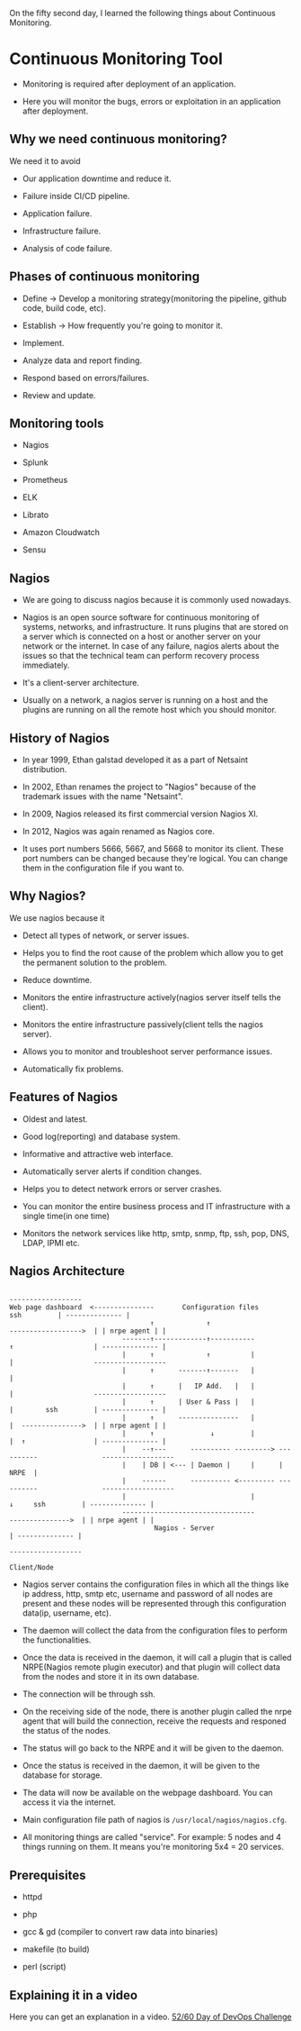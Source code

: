 On the fifty second day, I learned the following things about Continuous Monitoring.

# Continuous Monitoring Tool

- Monitoring is required after deployment of an application.

- Here you will monitor the bugs, errors or exploitation in an application after deployment.

## Why we need continuous monitoring?

We need it to avoid 

- Our application downtime and reduce it.

- Failure inside CI/CD pipeline.

- Application failure.

- Infrastructure failure.

- Analysis of code failure.

## Phases of continuous monitoring

- Define -> Develop a monitoring strategy(monitoring the pipeline, github code, build code, etc).

- Establish -> How frequently you're going to monitor it.

- Implement.

- Analyze data and report finding.

- Respond based on errors/failures.

- Review and update.

## Monitoring tools

- Nagios

- Splunk

- Prometheus

- ELK

- Librato

- Amazon Cloudwatch

- Sensu

## Nagios

- We are going to discuss nagios because it is commonly used nowadays.

- Nagios is an open source software for continuous monitoring of systems, networks, and infrastructure. It runs plugins that are stored on a server which is connected on a host or another server on your network or the internet. In case of any failure, nagios alerts about the issues so that the technical team can perform recovery process immediately.

- It's a client-server architecture.

- Usually on a network, a nagios server is running on a host and the plugins are running on all the remote host which you should monitor.

## History of Nagios

- In year 1999, Ethan galstad developed it as a part of Netsaint distribution.

- In 2002, Ethan renames the project to "Nagios" because of the trademark issues with the name "Netsaint".

- In 2009, Nagios released its first commercial version Nagios XI.

- In 2012, Nagios was again renamed as Nagios core.

- It uses port numbers 5666, 5667, and 5668 to monitor its client. These port numbers can be changed because they're logical. You can change them in the configuration file if you want to.

## Why Nagios?

We use nagios because it

- Detect all types of network, or server issues.

- Helps you to find the root cause of the problem which allow you to get the permanent solution to the problem.

- Reduce downtime.

- Monitors the entire infrastructure actively(nagios server itself tells the client).

- Monitors the entire infrastructure passively(client tells the nagios server).

- Allows you to monitor and troubleshoot server performance issues.

- Automatically fix problems.

## Features of Nagios

- Oldest and latest.

- Good log(reporting) and database system.

- Informative and attractive web interface.

- Automatically server alerts if condition changes.

- Helps you to detect network errors or server crashes.

- You can monitor the entire business process and IT infrastructure with a single time(in one time)

- Monitors the network services like http, smtp, snmp, ftp, ssh, pop, DNS, LDAP, IPMI etc.

## Nagios Architecture
                                                                                                 ------------------
    Web page dashboard  <---------------       Configuration files                   ssh         | -------------- |
                                       ↑             ↑                      ------------------>  | | nrpe agent | |
                                -------↑-------------↑-----------           ↑                    | -------------- |
                                |      ↑             ↑          |           |                    ------------------
                                |      ↑      -------↑-------   |           |
                                |      ↑      |   IP Add.   |   |           |                    ------------------
                                |      ↑      | User & Pass |   |           |        ssh         | -------------- |
                                |      ↑      ---------------   |           |  --------------->  | | nrpe agent | |
                                |      ↑              ↓         |           |  ↑                 | -------------- |
                                |    --↑---      ---------- ---------> ----------                ------------------
                                |    | DB | <--- | Daemon |     |      |  NRPE  |             
                                |    ------      ---------- <--------- ----------                ------------------
                                |                               |              ↓     ssh         | -------------- |  
                                ---------------------------------              --------------->  | | nrpe agent | |
                                        Nagios - Server                                          | -------------- |
                                                                                                 ------------------
                                                                                                     Client/Node

- Nagios server contains the configuration files in which all the things like ip address, http, smtp etc, username and password of all nodes are present and these nodes will be represented through this configuration data(ip, username, etc).

- The daemon will collect the data from the configuration files to perform the functionalities.

- Once the data is received in the daemon, it will call a plugin that is called NRPE(Nagios remote plugin executor) and that plugin will collect data from the nodes and store it in its own database. 

- The connection will be through ssh.

- On the receiving side of the node, there is another plugin called the nrpe agent that will build the connection, receive the requests and responed the status of the nodes.

- The status will go back to the NRPE and it will be given to the daemon.

- Once the status is received in the daemon, it will be given to the database for storage.

- The data will now be available on the webpage dashboard. You can access it via the internet.

- Main configuration file path of nagios is `/usr/local/nagios/nagios.cfg`.

- All monitoring things are called "service". For example: 5 nodes and 4 things running on them. It means you're monitoring 5x4 = 20 services.

## Prerequisites

- httpd

- php

- gcc & gd (compiler to convert raw data into binaries)

- makefile (to build)

- perl (script)

## **Explaining it in a video**

Here you can get an explanation in a video. [52/60 Day of DevOps Challenge](https://www.youtube.com/watch?v=FkpzMbV_e4w&list=PLptbpfKzsc3BtEki4tHQm5Xmpj8w1_JlM&index=61)